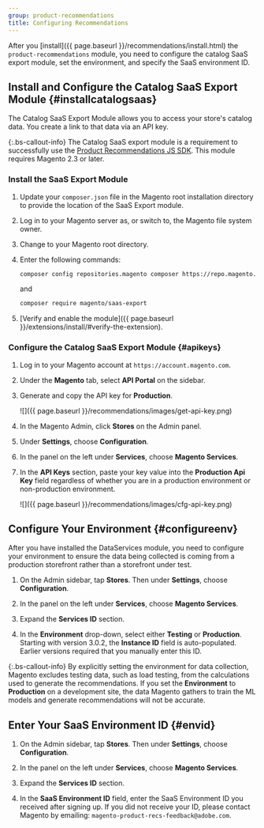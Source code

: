 ```yaml
---
group: product-recommendations
title: Configuring Recommendations
---
```


After you [install]({{ page.baseurl }}/recommendations/install.html) the `product-recommendations` module, you need to configure the catalog SaaS export module, set the environment, and specify the SaaS environment ID.

## Install and Configure the Catalog SaaS Export Module {#installcatalogsaas}

The Catalog SaaS Export Module allows you to access your store's catalog data. You create a link to that data via an API key.

{:.bs-callout-info}
The Catalog SaaS export module is a requirement to successfully use the [Product Recommendations JS SDK](https://www.npmjs.com/package/@magento/recommendations-js-sdk). This module requires Magento 2.3 or later.

### Install the SaaS Export Module

1. Update your `composer.json` file in the Magento root installation directory to provide the location of the SaaS Export module.

1. Log in to your Magento server as, or switch to, the Magento file system owner.

1. Change to your Magento root directory.

1. Enter the following commands:

    ```bash
    composer config repositories.magento composer https://repo.magento.com
    ```

    and

    ```bash
    composer require magento/saas-export
    ```

1. [Verify and enable the module]({{ page.baseurl }}/extensions/install/#verify-the-extension).

### Configure the Catalog SaaS Export Module {#apikeys}

1. Log in to your Magento account at `https://account.magento.com`.

1. Under the **Magento** tab, select **API Portal** on the sidebar.

1. Generate and copy the API key for **Production**.

    ![]({{ page.baseurl }}/recommendations/images/get-api-key.png)

1. In the Magento Admin, click **Stores** on the Admin panel.

1. Under **Settings**, choose **Configuration**.
  
1. In the panel on the left under **Services**, choose **Magento Services**.
  
1. In the **API Keys** section, paste your key value into the **Production Api Key** field regardless of whether you are in a production environment or non-production environment.

    ![]({{ page.baseurl }}/recommendations/images/cfg-api-key.png)

## Configure Your Environment {#configureenv}

After you have installed the DataServices module, you need to configure your environment to ensure the data being collected is coming from a production storefront rather than a storefront under test.

1. On the Admin sidebar, tap **Stores**. Then under **Settings**, choose **Configuration**.

1. In the panel on the left under **Services**, choose **Magento Services**.

1. Expand the **Services ID** section.

1. In the **Environment** drop-down, select either **Testing** or **Production**. Starting with version 3.0.2, the **Instance ID** field is auto-populated. Earlier versions required that you manually enter this ID.

{:.bs-callout-info}
By explicitly setting the environment for data collection, Magento excludes testing data, such as load testing, from the calculations used to generate the recommendations. If you set the **Environment** to **Production** on a development site, the data Magento gathers to train the ML models and generate recommendations will not be accurate.

## Enter Your SaaS Environment ID {#envid}

1. On the Admin sidebar, tap **Stores**. Then under **Settings**, choose **Configuration**.

1. In the panel on the left under **Services**, choose **Magento Services**.

1. Expand the **Services ID** section.

1. In the **SaaS Environment ID** field, enter the SaaS Environment ID you received after signing up. If you did not receive your ID, please contact Magento by emailing: `magento-product-recs-feedback@adobe.com`.
